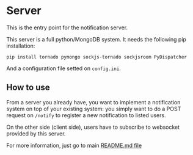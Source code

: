 # Server

This is the entry point for the notification server.

This server is a full python/MongoDB system. It needs the following pip installation:

```
pip install tornado pymongo sockjs-tornado sockjsroom PyDispatcher
```

And a configuration file setted on ```config.ini```.


## How to use

From a server you already have, you want to implement a notification system on top of your existing system: you simply want to do a POST request on ```/notify``` to register a new notification to listed users.

On the other side (client side), users have to subscribe to websocket provided by this server.

For more information, just go to main [README.md file](https://github.com/Deisss/webservice-notification) 